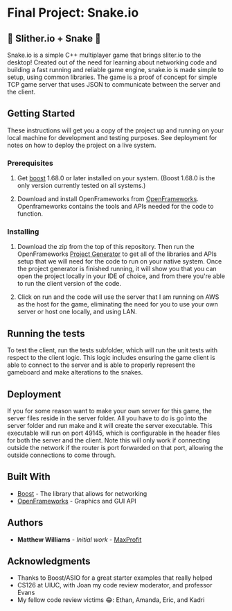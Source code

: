 # Final Project: Snake.io
## :snake: Slither.io + Snake :snake:

Snake.io is a simple C++ multiplayer game that brings sliter.io to the desktop!
Created out of the need for learning about networking code and building a fast
running and reliable game engine, snake.io is made simple to setup, using common
libraries. The game is a proof of concept for simple TCP game server that uses
JSON to communicate between the server and the client.

## Getting Started

These instructions will get you a copy of the project up and running on your
local machine for development and testing purposes. See deployment for notes on
how to deploy the project on a live system.

### Prerequisites

1. Get [boost](https://www.boost.org/users/download/) 1.68.0 or later installed
on your system. (Boost 1.68.0 is the only version currently tested on all systems.)

2. Download and install OpenFrameworks from [OpenFrameworks](openframeworks.cc).
Openframeworks contains the tools and APIs needed for the code to function.

### Installing

1. Download the zip from the top of this repository. Then run the OpenFrameworks
[Project Generator](https://openframeworks.cc/learning/01_basics/create_a_new_project/)
to get all of the libraries and APIs setup that we will need for the code to run
on your native system. Once the project generator is finished running, it will
show you that you can open the project locally in your IDE of choice, and from
there you're able to run the client version of the code.

2. Click on run and the code will use the server that I am running on AWS as the
host for the game, eliminating the need for you to use your own server or host
one locally, and using LAN.

## Running the tests

To test the client, run the tests subfolder, which will run the unit tests with
respect to the client logic. This logic includes ensuring the game client is
able to connect to the server and is able to properly represent the gameboard
and make alterations to the snakes.

## Deployment

If you for some reason want to make your own server for this game, the server
files reside in the server folder. All you have to do is go into the server
folder and run make and it will create the server executable. This executable
will run on port 49145, which is configurable in the header files for both the
server and the client. Note this will only work if connecting outside the
network if the router is port forwarded on that port, allowing the outside
connections to come through.

## Built With

* [Boost](https://www.boost.org/) - The library that allows for networking
* [OpenFrameworks](https://openframeworks.cc/) - Graphics and GUI API

## Authors

* **Matthew Williams** - *Initial work* - [MaxProfit](https://github.com/MaxProfit)

## Acknowledgments

* Thanks to Boost/ASIO for a great starter examples that really helped
* CS126 at UIUC, with Joan my code review moderator, and professor Evans
* My fellow code review victims :joy:: Ethan, Amanda, Eric, and Kadri